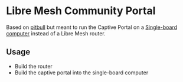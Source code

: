 # Libre Mesh Community Portal

Based on [pitbull](https://github.com/libremesh/pitbull) but meant to run the Captive Portal on a [Single-board computer](https://en.wikipedia.org/wiki/Single-board_computer) instead of a Libre Mesh router.

## Usage

- Build the router
- Build the captive portal into the single-board computer